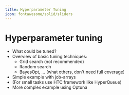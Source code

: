 ```yaml
---
title: Hyperparameter Tuning
icon: fontawesome/solid/sliders
---
```


# Hyperparameter tuning
- What could be tuned?
- Overview of basic tuning techniques:
    - Grid search (not recommended)
    - Random search
    - BayesOpt, ... (what others, don't need full coverage)
- Simple example with job-arrays
- (For small tasks use HTC framework like HyperQueue)
- More complex example using Optuna
